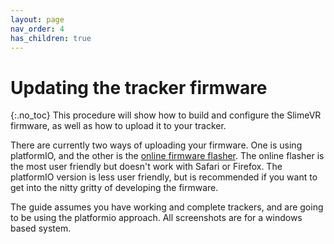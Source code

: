 ```yaml
---
layout: page
nav_order: 4
has_children: true
---
```


# Updating the tracker firmware
{:.no_toc}
This procedure will show how to build and configure the SlimeVR firmware, as well as how to upload it to your tracker.

There are currently two ways of uploading your firmware. One is using platformIO, and the other is the [online firmware flasher](https://slimevr-firmware-tool.futurabeast.com/). The online flasher is the most user friendly but doesn't work with Safari or Firefox. The platformIO version is less user friendly, but is recommended if you want to get into the nitty gritty of developing the firmware. 

The guide assumes you have working and complete trackers, and are going to be using the platformio approach. All screenshots are for a windows based system.


